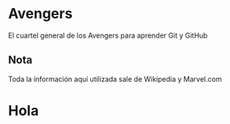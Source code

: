 # Avengers

El cuartel general de los Avengers para aprender Git y GitHub

## Nota
Toda la información aquí utilizada sale de Wikipedia y Marvel.com

# Hola